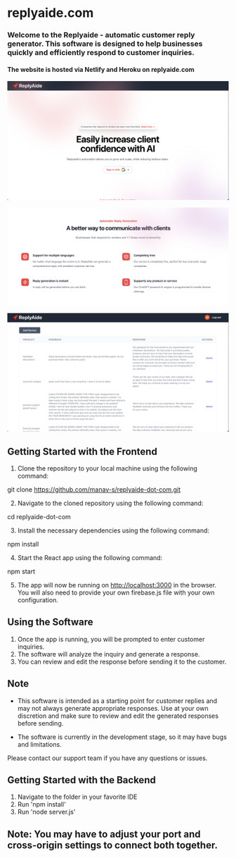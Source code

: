 # replyaide.com

### Welcome to the Replyaide - automatic customer reply generator. This software is designed to help businesses quickly and efficiently respond to customer inquiries.

#### The website is hosted via Netlify and Heroku on replyaide.com

![alt_text](images/image1.png "image_tooltip")

![alt_text](images/image2.png "image_tooltip")

![alt_text](images/image3.png "image_tooltip")

## Getting Started with the Frontend

1. Clone the repository to your local machine using the following command:

git clone https://github.com/manav-s/replyaide-dot-com.git

2. Navigate to the cloned repository using the following command:

cd replyaide-dot-com

3. Install the necessary dependencies using the following command:

npm install

4. Start the React app using the following command:

npm start

5. The app will now be running on [http://localhost:3000](http://localhost:3000) in the browser. You will also need to provide your own firebase.js file with your own configuration.

## Using the Software

1. Once the app is running, you will be prompted to enter customer inquiries.
2. The software will analyze the inquiry and generate a response.
3. You can review and edit the response before sending it to the customer.

## Note
- This software is intended as a starting point for customer replies and may not always generate appropriate responses. Use at your own discretion and make sure to review and edit the generated responses before sending.

- The software is currently in the development stage, so it may have bugs and limitations.

Please contact our support team if you have any questions or issues.


## Getting Started with the Backend

1. Navigate to the folder in your favorite IDE
2. Run 'npm install'
3. Run 'node server.js'


## Note: You may have to adjust your port and cross-origin settings to connect both together.






